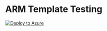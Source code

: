 # ARM Template Testing

[![Deploy to Azure](https://azuredeploy.net/deploybutton.svg)](https://deploy.azure.com/?repository=https://github.com/jagratimodi/ASC/tree/asc-deploy?ptmpl=https://github.com/jagratimodi/ASC/blob/asc-deploy/deploy/azuredeploy.json)
